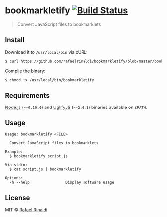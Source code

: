 # bookmarkletify [![Build Status](https://semaphoreci.com/api/v1/rafaelrinaldi/bookmarkletify/branches/master/badge.svg)](https://semaphoreci.com/rafaelrinaldi/bookmarkletify)

> Convert JavaScript files to bookmarklets

## Install

Download it to `/usr/local/bin` via cURL:

```sh
$ curl https://github.com/rafaelrinaldi/bookmarkletify/blob/master/bookmarkletify > /usr/local/bin/bookmarkletify
```

Compile the binary:

```sh
$ chmod +x /usr/local/bin/bookmarkletify
```

## Requirements

[Node.js](https://nodejs.org) (`>=0.10.0`) and [UglifyJS](https://www.npmjs.com/package/uglify-js) (`>=2.6.1`) binaries available on `$PATH`.

## Usage

```
Usage: bookmarkletify <FILE>

  Convert JavaScript files to bookmarklets

Example:
  $ bookmarkletify script.js

Via stdin:
  $ cat script.js | bookmarkletify

Options:
  -h --help                Display software usage
```

## License

MIT © [Rafael Rinaldi](http://rinaldi.io)
